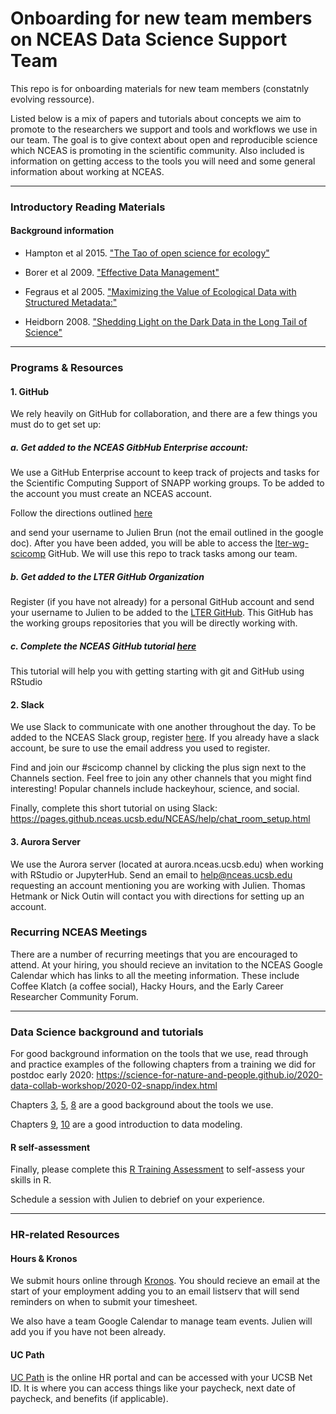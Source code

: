 # Onboarding for new team members on NCEAS Data Science Support Team

This repo is for onboarding materials for new team members (constatnly evolving ressource).

Listed below is a mix of papers and tutorials about concepts we aim to promote to the researchers we support and tools and workflows we use in our team.  The goal is to give context about open and reproducible science which NCEAS is promoting in the scientific community.  Also included is information on getting access to the tools you will need and some general information about working at NCEAS.

---

### Introductory Reading Materials

#### Background information

* Hampton et al 2015. ["The Tao of open science for ecology"](https://doi.org/10.1890/ES14-00402.1)

* Borer et al 2009. ["Effective Data Management"](https://doi.org/10.1890/0012-9623-90.2.205)

* Fegraus et al 2005. ["Maximizing the Value of Ecological Data with Structured Metadata:"](https://doi.org/10.1890/0012-9623%282005%2986[158:MTVOED]2.0.CO;2)

* Heidborn 2008. ["Shedding Light on the Dark Data in the Long Tail of Science"](http://doi.org/10.1353/lib.0.0036)

---

### Programs & Resources

#### 1. GitHub

We rely heavily on GitHub for collaboration, and there are a few things you must do to get set up:

##### a. Get added to the NCEAS GitbHub Enterprise account:

We use a GitHub Enterprise account to keep track of projects and tasks for the Scientific Computing Support of SNAPP working groups.  To be added to the account you must create an NCEAS account.

Follow the directions outlined [here](https://docs.google.com/document/d/1eoR1oDrCrczgbYHPZU_1szB_2fhzu7EUHnh5nFI3eSg/edit)

and send your username to Julien Brun (not the email outlined in the google doc).  After you have been added, you will be able to access the [lter-wg-scicomp](https://github.nceas.ucsb.edu/LTER/lter-wg-scicomp) GitHub. We will use this repo to track tasks among our team.

##### b. Get added to the LTER GitHub Organization

Register (if you have not already) for a personal GitHub account and send your username to Julien to be added to the [LTER GitHub](https://github.com/LTER).  This GitHub has the working groups repositories that you will be directly working with.

##### c. Complete the NCEAS GitHub tutorial [here](https://nceas.github.io/training-git-intro/getting-started-with-git-rstudio.html)

This tutorial will help you with getting starting with git and GitHub using RStudio

#### 2. Slack

We use Slack to communicate with one another throughout the day. To be added to the NCEAS Slack group, register [here](https://slack.nceas.ucsb.edu/).  If you already have a slack account, be sure to use the email address you used to register.

Find and join our #scicomp channel by clicking the plus sign next to the Channels section.  Feel free to join any other channels that you might find interesting! Popular channels include hackeyhour, science, and social.

Finally, complete this short tutorial on using Slack: https://pages.github.nceas.ucsb.edu/NCEAS/help/chat_room_setup.html

#### 3. Aurora Server

We use the Aurora server (located at aurora.nceas.ucsb.edu) when working with RStudio or JupyterHub. Send an email to help@nceas.ucsb.edu requesting an account mentioning you are working with Julien. Thomas Hetmank or Nick Outin will contact you with directions for setting up an account.

### Recurring NCEAS Meetings

There are a number of recurring meetings that you are encouraged to attend.  At your hiring, you should recieve an invitation to the NCEAS Google Calendar which has links to all the meeting information.  These include Coffee Klatch (a coffee social), Hacky Hours, and the Early Career Researcher Community Forum.

---

### Data Science background and tutorials

For good background information on the tools that we use, read through and practice examples of the following chapters from a training we did for postdoc early 2020: https://science-for-nature-and-people.github.io/2020-data-collab-workshop/2020-02-snapp/index.html

Chapters [3](https://science-for-nature-and-people.github.io/2020-data-collab-workshop/2020-02-snapp/working-on-a-remote-machine.html), [5](https://science-for-nature-and-people.github.io/2020-data-collab-workshop/2020-02-snapp/introduction-to-r-and-rmarkdown.html), [8](https://science-for-nature-and-people.github.io/2020-data-collab-workshop/2020-02-snapp/linux-and-the-command-line.html) are a good background about the tools we use.

Chapters [9](https://science-for-nature-and-people.github.io/2020-data-collab-workshop/2020-02-snapp/data-modeling-tidy-data.html), [10](https://science-for-nature-and-people.github.io/2020-data-collab-workshop/2020-02-snapp/data-cleaning-and-manipulation.html) are a good introduction to data modeling.

#### R self-assessment

Finally, please complete this [R Training Assessment](https://cosima.nceas.ucsb.edu/r-self-assessment/) to self-assess your skills in R.

Schedule a session with Julien to debrief on your experience.

---

### HR-related Resources

#### Hours & Kronos

We submit hours online through [Kronos](https://ucsb.kronos.net/wfc/navigator/logonWithUID).  You should recieve an email at the start of your employment adding you to an email listserv that will send reminders on when to submit your timesheet.

We also have a team Google Calendar to manage team events. Julien will add you if you have not been already.

#### UC Path

[UC Path](https://www.ucpath.ucsb.edu/) is the online HR portal and can be accessed with your UCSB Net ID.  It is where you can access things like your paycheck, next date of paycheck, and benefits (if applicable).
